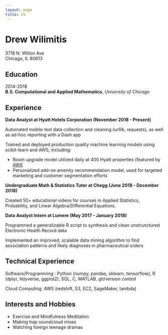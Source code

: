 ```yaml
---
layout: page
title: CV
---
```


# Drew Wilimitis
3718 N. Wilton Ave <br>
Chicago, IL 60613

Education
---------

2014-2018 <br>
**B.S. Computational and Applied Mathematics**, *University of Chicago*

Experience
----------

**Data Analyst at Hyatt Hotels Corporation (November 2018 - Present)**

Automated mobile text data collection and cleaning (urllib, requests), as well as ad-hoc reporting with a Dash app 

Trained and deployed production quality machine learning models using scikit-learn and AWS, including:

* Room upgrade model utilized daily at 400 Hyatt properties (featured by [AWS](https://aws.amazon.com/travel-and-hospitality/personalization/)
* Personalized add-on amenity recommendation model, used for targeted marketing and customer segmentation efforts


**Undergraduate Math & Statistics Tutor at Chegg (June 2018 - December 2018)**

Created 50+ educational videos for courses in Applied Statistics, Probability, and Linear Algebra/Differential Equations.


**Data Analyst Intern at Lumere (May 2017 - January 2018)**

Programmed a generalizable R script to synthesis and clean unstrunctured Electronic Health Record data

Implemented an improved, scalable data mining algorithm to find association patterns and likely diagnoses in pharmaceutical orders

Technical Experience
--------------------

Software/Programming : Python (numpy, pandas, sklearn, tensorflow), R (dplyr, tidyverse, ggplot2), SQL, C, MATLAB, git/version control

Cloud Computing: AWS (redshift, S3, EC2, SageMaker, lambda)

Interests and Hobbies
----------------------------------------

* Exercise and Mindfulness Meditation
* Making trap soundcloud mixes
* Watching foreign teenage dramas
